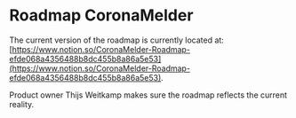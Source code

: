 # Roadmap CoronaMelder

The current version of the roadmap is currently located at:    
[https://www.notion.so/CoronaMelder-Roadmap-efde068a4356488b8dc455b8a86a5e53](https://www.notion.so/CoronaMelder-Roadmap-efde068a4356488b8dc455b8a86a5e53).    

Product owner Thijs Weitkamp makes sure the roadmap reflects the current reality.
